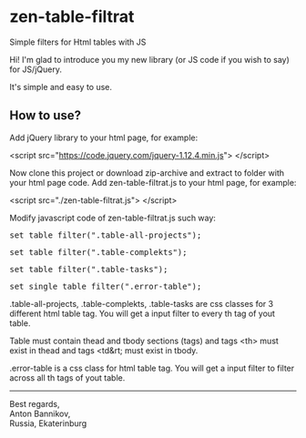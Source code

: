 # zen-table-filtrat
Simple filters for Html tables with JS

Hi! I'm glad to introduce you my new library (or JS code if you wish to say) for JS/jQuery.

It's simple and easy to use.

<h2>How to use?</h2>

Add jQuery library to your html page, for example:

&lt;script src="https://code.jquery.com/jquery-1.12.4.min.js"&gt; &lt;/script&gt;

Now clone this project or download zip-archive and extract to folder with your html page code.
Add zen-table-filtrat.js to your html page, for example:

&lt;script src="./zen-table-filtrat.js"&gt; &lt;/script&gt;

Modify javascript code of zen-table-filtrat.js such way:

<pre>set_table_filter(".table-all-projects");</pre>
<pre>set_table_filter(".table-complekts");</pre>
<pre>set_table_filter(".table-tasks");</pre>
<pre>set_single_table_filter(".error-table");</pre>

.table-all-projects, .table-complekts, .table-tasks are css classes for 3 different html table tag. You will get a input filter to every th tag of yout table.

Table must contain thead and tbody sections (tags) and tags &lt;th&gt; must exist in thead and tags &lt;td&rt; must exist in tbody. 

.error-table is a css class for html table tag. You will get a input filter to filter across all th tags of yout table.

---
Best regards,<br>
Anton Bannikov,<br>
Russia, Ekaterinburg
